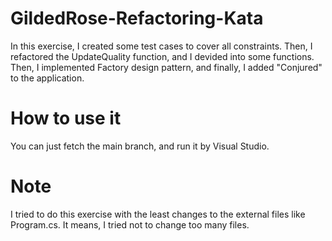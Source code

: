 # GildedRose-Refactoring-Kata
In this exercise, I created some test cases to cover all constraints. Then, I refactored the UpdateQuality function, and I devided into some functions. Then, I implemented Factory design pattern, and finally, I added "Conjured" to the application.

# How to use it
You can just fetch the main branch, and run it by Visual Studio.

# Note

I tried to do this exercise with the least changes to the external files like Program.cs. It means, I tried not to change too many files.
